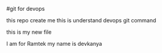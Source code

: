 #git for devops 

this repo create me this is understand devops git command

this is my new file

I am for Ramtek
my name is devkanya  

